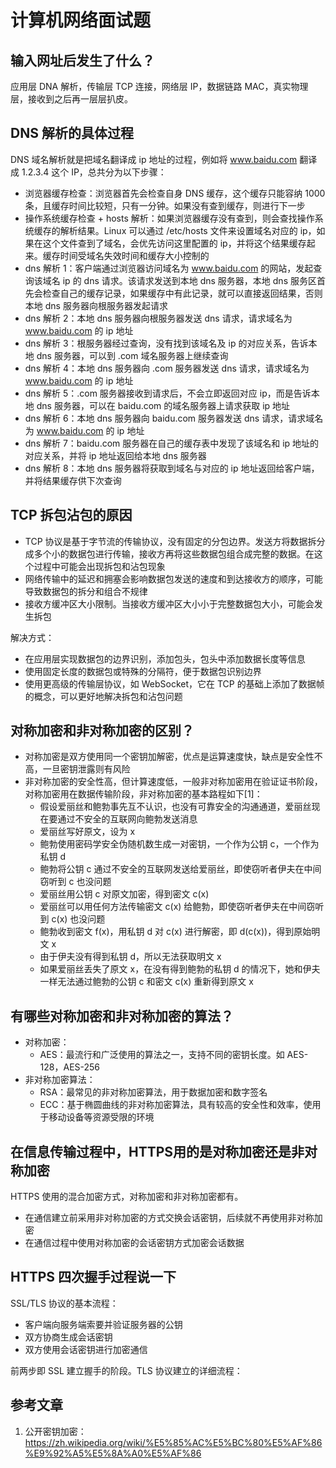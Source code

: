 # 计算机网络面试题

## 输入网址后发生了什么？

应用层 DNA 解析，传输层 TCP 连接，网络层 IP，数据链路 MAC，真实物理层，接收到之后再一层层扒皮。

## DNS 解析的具体过程

DNS 域名解析就是把域名翻译成 ip 地址的过程，例如将 www.baidu.com 翻译成 1.2.3.4 这个 IP，总共分为以下步骤：

- 浏览器缓存检查：浏览器首先会检查自身 DNS 缓存，这个缓存只能容纳 1000 条，且缓存时间比较短，只有一分钟。如果没有查到缓存，则进行下一步
- 操作系统缓存检查 + hosts 解析：如果浏览器缓存没有查到，则会查找操作系统缓存的解析结果。Linux 可以通过 /etc/hosts 文件来设置域名对应的 ip，如果在这个文件查到了域名，会优先访问这里配置的 ip，并将这个结果缓存起来。缓存时间受域名失效时间和缓存大小控制的
- dns 解析 1：客户端通过浏览器访问域名为 www.baidu.com 的网站，发起查询该域名 ip 的 dns 请求。该请求发送到本地 dns 服务器，本地 dns 服务区首先会检查自己的缓存记录，如果缓存中有此记录，就可以直接返回结果，否则本地 dns 服务器向根服务器发起请求
- dns 解析 2：本地 dns 服务器向根服务器发送 dns 请求，请求域名为 www.baidu.com 的 ip 地址
- dns 解析 3：根服务器经过查询，没有找到该域名及 ip 的对应关系，告诉本地 dns 服务器，可以到 .com 域名服务器上继续查询
- dns 解析 4：本地 dns 服务器向 .com 服务器发送 dns 请求，请求域名为 www.baidu.com 的 ip 地址
- dns 解析 5：.com 服务器接收到请求后，不会立即返回对应 ip，而是告诉本地 dns 服务器，可以在 baidu.com 的域名服务器上请求获取 ip 地址
- dns 解析 6：本地 dns 服务器向 baidu.com 服务器发送 dns 请求，请求域名为 www.baidu.com 的 ip 地址
- dns 解析 7：baidu.com 服务器在自己的缓存表中发现了该域名和 ip 地址的对应关系，并将 ip 地址返回给本地 dns 服务器
- dns 解析 8：本地 dns 服务器将获取到域名与对应的 ip 地址返回给客户端，并将结果缓存供下次查询

## TCP 拆包沾包的原因

- TCP 协议是基于字节流的传输协议，没有固定的分包边界。发送方将数据拆分成多个小的数据包进行传输，接收方再将这些数据包组合成完整的数据。在这个过程中可能会出现拆包和沾包现象
- 网络传输中的延迟和拥塞会影响数据包发送的速度和到达接收方的顺序，可能导致数据包的拆分和组合不规律
- 接收方缓冲区大小限制。当接收方缓冲区大小小于完整数据包大小，可能会发生拆包

解决方式：

- 在应用层实现数据包的边界识别，添加包头，包头中添加数据长度等信息
- 使用固定长度的数据包或特殊的分隔符，便于数据包识别边界
- 使用更高级的传输层协议，如 WebSocket，它在 TCP 的基础上添加了数据帧的概念，可以更好地解决拆包和沾包问题

## 对称加密和非对称加密的区别？

- 对称加密是双方使用同一个密钥加解密，优点是运算速度快，缺点是安全性不高，一旦密钥泄露则有风险
- 非对称加密的安全性高，但计算速度低，一般非对称加密用在验证证书阶段，对称加密用在数据传输阶段，非对称加密的基本路程如下[1]：
	- 假设爱丽丝和鲍勃事先互不认识，也没有可靠安全的沟通通道，爱丽丝现在要通过不安全的互联网向鲍勃发送消息
	- 爱丽丝写好原文，设为 x
	- 鲍勃使用密码学安全伪随机数生成一对密钥，一个作为公钥 c，一个作为私钥 d
	- 鲍勃将公钥 c 通过不安全的互联网发送给爱丽丝，即使窃听者伊夫在中间窃听到 c 也没问题
	- 爱丽丝用公钥 c 对原文加密，得到密文 c(x)
	- 爱丽丝可以用任何方法传输密文 c(x) 给鲍勃，即使窃听者伊夫在中间窃听到 c(x) 也没问题
	- 鲍勃收到密文 f(x)，用私钥 d 对 c(x) 进行解密，即 d(c(x))，得到原始明文 x
	- 由于伊夫没有得到私钥 d，所以无法获取明文 x
	- 如果爱丽丝丢失了原文 x，在没有得到鲍勃的私钥 d 的情况下，她和伊夫一样无法通过鲍勃的公钥 c 和密文 c(x) 重新得到原文 x

## 有哪些对称加密和非对称加密的算法？

- 对称加密：
	- AES：最流行和广泛使用的算法之一，支持不同的密钥长度。如 AES-128，AES-256
- 非对称加密算法：
	- RSA：最常见的非对称加密算法，用于数据加密和数字签名
	- ECC：基于椭圆曲线的非对称加密算法，具有较高的安全性和效率，使用于移动设备等资源受限的环境

## 在信息传输过程中，HTTPS用的是对称加密还是非对称加密

HTTPS 使用的混合加密方式，对称加密和非对称加密都有。

- 在通信建立前采用非对称加密的方式交换会话密钥，后续就不再使用非对称加密
- 在通信过程中使用对称加密的会话密钥方式加密会话数据

## HTTPS 四次握手过程说一下

SSL/TLS 协议的基本流程：

- 客户端向服务端索要并验证服务器的公钥
- 双方协商生成会话密钥
- 双方使用会话密钥进行加密通信

前两步即 SSL 建立握手的阶段。TLS 协议建立的详细流程：



## 参考文章

1. 公开密钥加密：https://zh.wikipedia.org/wiki/%E5%85%AC%E5%BC%80%E5%AF%86%E9%92%A5%E5%8A%A0%E5%AF%86
